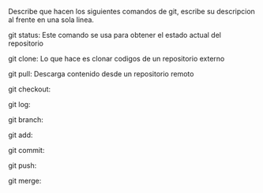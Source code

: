 Describe que hacen los siguientes comandos de git, escribe su descripcion al frente en una sola linea.

git status: Este comando se usa para obtener el estado actual del repositorio

git clone: Lo que hace es clonar codigos de un repositorio externo

git pull: Descarga contenido desde un repositorio remoto

git checkout:

git log:

git branch:

git add:

git commit:

git push:

git merge: